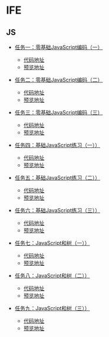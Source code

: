 # IFE

## JS

- [任务一：零基础JavaScript编码（一）](http://ife.baidu.com/course/detail/id/93)
    - [代码地址](https://github.com/NoobxzZhang/IFE/blob/master/JS/task1/task1.html)
    - [预览地址]()  

- [任务二：零基础JavaScript编码（二）](http://ife.baidu.com/course/detail/id/91)
    - [代码地址](https://github.com/NoobxzZhang/IFE/blob/master/JS/task2/task2.html)
    - [预览地址]()  

- [任务三：零基础JavaScript编码（三）](http://ife.baidu.com/course/detail/id/98)
    - [代码地址](https://github.com/NoobxzZhang/IFE/blob/master/JS/task3/task3.html)
    - [预览地址]()  

- [任务四：基础JavaScript练习（一））](http://ife.baidu.com/course/detail/id/103)
    - [代码地址](https://github.com/NoobxzZhang/IFE/blob/master/JS/task4/task4.html)
    - [预览地址]()  

- [任务五：基础JavaScript练习（二））](http://ife.baidu.com/course/detail/id/105)
    - [代码地址](https://github.com/NoobxzZhang/IFE/blob/master/JS/task5/task5.html)
    - [预览地址]()  

- [任务六：基础JavaScript练习（三））](http://ife.baidu.com/course/detail/id/107)
    - [代码地址](https://github.com/NoobxzZhang/IFE/blob/master/JS/task6/task6.html)
    - [预览地址]()  

- [任务七：JavaScript和树（一））](http://ife.baidu.com/course/detail/id/108)
    - [代码地址](https://github.com/NoobxzZhang/IFE/blob/master/JS/task7/task7.html)
    - [预览地址]()  

- [任务八：JavaScript和树（二））](http://ife.baidu.com/course/detail/id/110)
    - [代码地址](https://github.com/NoobxzZhang/IFE/blob/master/JS/task8/task8.html)
    - [预览地址]()  

- [任务九：JavaScript和树（三））](http://ife.baidu.com/course/detail/id/111)
    - [代码地址](https://github.com/NoobxzZhang/IFE/blob/master/JS/task9/task9.html)
    - [预览地址]()  

